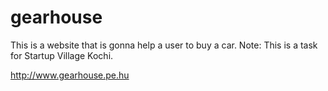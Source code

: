 # gearhouse
This is a website that is gonna help a user to buy a car. Note: This is a task for Startup Village Kochi.

http://www.gearhouse.pe.hu
